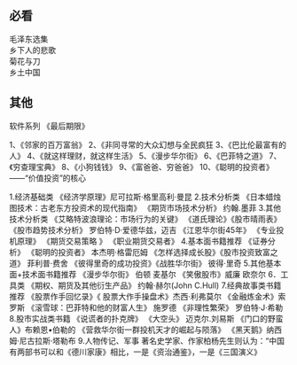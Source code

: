 ## 必看 
毛泽东选集     
乡下人的悲歌  
菊花与刀  
乡土中国  


## 其他

软件系列
《最后期限》

1、《邻家的百万富翁》
2、《非同寻常的大众幻想与全民疯狂
3、《巴比伦最富有的人》
4、《就这样理财，就这样生活》
5、《漫步华尔街》
6、《巴菲特之道》
7、《穷查理宝典》
8、《小狗钱钱》
9、《富爸爸、穷爸爸》
10、《聪明的投资者》——“价值投资”的核心

1.经济基础类
《经济学原理》尼可拉斯·格里高利·曼昆
2.技术分析类
《日本蜡烛图技术：古老东方投资术的现代指南》
《期货市场技术分析》 约翰.墨菲 
3.其他技术分析类
《艾略特波浪理论：市场行为的关键》
《道氏理论》《股市晴雨表》
《股市趋势技术分析》 罗伯特·D·爱德华兹，迈吉
《江恩华尔街45年》
《专业投机原理》
《期货交易策略 》 《职业期货交易者》
4.基本面书籍推荐
《证券分析》 《聪明的投资者》 本杰明·格雷厄姆
《怎样选择成长股》《股市投资致富之道》 菲利普·费舍
《彼得里奇的成功投资》《战胜华尔街》 彼得·里奇
5.其他基本面+技术面书籍推荐
《漫步华尔街》 伯顿 麦基尔
《笑傲股市》威廉 欧奈尔
6．工具类
《期权、期货及其他衍生产品》 约翰·赫尔(John C.Hull)
7.经典故事类书籍推荐
《股票作手回忆录》《 股票大作手操盘术》杰西·利弗莫尔
《金融炼金术》索罗斯
《滚雪球：巴菲特和他的财富人生》 施罗德 
《非理性繁荣》 罗伯特·J·希勒
8.股市实战类书籍
《说谎者的扑克牌》 《大空头》 迈克尔.刘易斯
《门口的野蛮人》布赖恩•伯勒的
《营救华尔街一群投机天才的崛起与陨落》
《黑天鹅》纳西姆·尼古拉斯·塔勒布
9.人物传记、军事
著名史学家、作家柏杨先生则认为：“中国有两部书可以和《德川家康》相比，一是《资治通鉴》，一是《三国演义》
